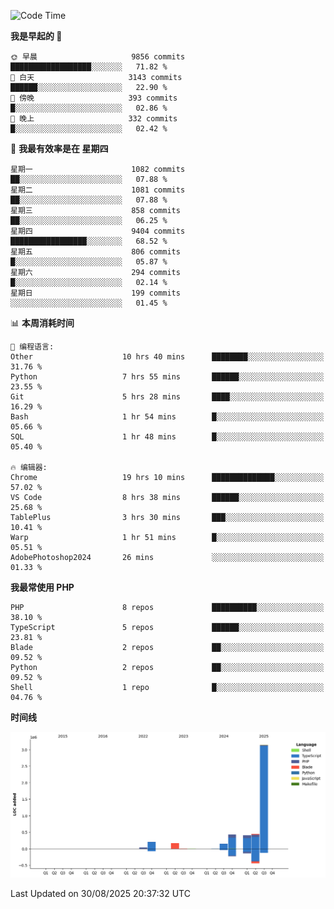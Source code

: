 <!--START_SECTION:waka-->
![Code Time](http://img.shields.io/badge/Code%20Time-4%2C084%20hrs%2054%20mins-blue)

**我是早起的 🐤** 

```text
🌞 早晨                     9856 commits        ██████████████████░░░░░░░   71.82 % 
🌆 白天                     3143 commits        ██████░░░░░░░░░░░░░░░░░░░   22.90 % 
🌃 傍晚                     393 commits         █░░░░░░░░░░░░░░░░░░░░░░░░   02.86 % 
🌙 晚上                     332 commits         █░░░░░░░░░░░░░░░░░░░░░░░░   02.42 % 
```
📅 **我最有效率是在 星期四** 

```text
星期一                      1082 commits        ██░░░░░░░░░░░░░░░░░░░░░░░   07.88 % 
星期二                      1081 commits        ██░░░░░░░░░░░░░░░░░░░░░░░   07.88 % 
星期三                      858 commits         ██░░░░░░░░░░░░░░░░░░░░░░░   06.25 % 
星期四                      9404 commits        █████████████████░░░░░░░░   68.52 % 
星期五                      806 commits         █░░░░░░░░░░░░░░░░░░░░░░░░   05.87 % 
星期六                      294 commits         █░░░░░░░░░░░░░░░░░░░░░░░░   02.14 % 
星期日                      199 commits         ░░░░░░░░░░░░░░░░░░░░░░░░░   01.45 % 
```


📊 **本周消耗时间** 

```text
💬 编程语言: 
Other                    10 hrs 40 mins      ████████░░░░░░░░░░░░░░░░░   31.76 % 
Python                   7 hrs 55 mins       ██████░░░░░░░░░░░░░░░░░░░   23.55 % 
Git                      5 hrs 28 mins       ████░░░░░░░░░░░░░░░░░░░░░   16.29 % 
Bash                     1 hr 54 mins        █░░░░░░░░░░░░░░░░░░░░░░░░   05.66 % 
SQL                      1 hr 48 mins        █░░░░░░░░░░░░░░░░░░░░░░░░   05.40 % 

🔥 编辑器: 
Chrome                   19 hrs 10 mins      ██████████████░░░░░░░░░░░   57.02 % 
VS Code                  8 hrs 38 mins       ██████░░░░░░░░░░░░░░░░░░░   25.68 % 
TablePlus                3 hrs 30 mins       ███░░░░░░░░░░░░░░░░░░░░░░   10.41 % 
Warp                     1 hr 51 mins        █░░░░░░░░░░░░░░░░░░░░░░░░   05.51 % 
AdobePhotoshop2024       26 mins             ░░░░░░░░░░░░░░░░░░░░░░░░░   01.33 % 
```

**我最常使用 PHP** 

```text
PHP                      8 repos             ██████████░░░░░░░░░░░░░░░   38.10 % 
TypeScript               5 repos             ██████░░░░░░░░░░░░░░░░░░░   23.81 % 
Blade                    2 repos             ██░░░░░░░░░░░░░░░░░░░░░░░   09.52 % 
Python                   2 repos             ██░░░░░░░░░░░░░░░░░░░░░░░   09.52 % 
Shell                    1 repo              █░░░░░░░░░░░░░░░░░░░░░░░░   04.76 % 
```



**时间线**

![Lines of Code chart](https://raw.githubusercontent.com/abrahamgreyson/abrahamgreyson/main/assets/bar_graph.png)


 Last Updated on 30/08/2025 20:37:32 UTC
<!--END_SECTION:waka-->
